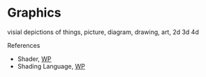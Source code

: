 # Graphics
visial depictions of things, picture, diagram, drawing, art, 2d 3d 4d 

References
* Shader, [WP](https://en.wikipedia.org/wiki/Shader)
* Shading Language, [WP](https://en.wikipedia.org/wiki/Shading_language)
